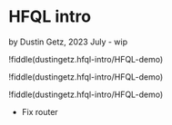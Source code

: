 # HFQL intro

by Dustin Getz, 2023 July - wip

!fiddle[](dustingetz.hfql-intro/Teeshirt-orders-1)(dustingetz.hfql-intro/HFQL-demo)

!fiddle[](dustingetz.hfql-intro/Teeshirt-orders-2)(dustingetz.hfql-intro/HFQL-demo)

!fiddle[](dustingetz.hfql-intro/Teeshirt-orders-3)(dustingetz.hfql-intro/HFQL-demo)

* Fix router
